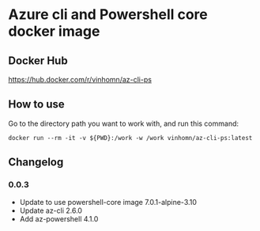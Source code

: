 # Azure cli and Powershell core docker image

## Docker Hub

<https://hub.docker.com/r/vinhomn/az-cli-ps>

## How to use

Go to the directory path you want to work with, and run this command:

``docker run --rm -it -v ${PWD}:/work -w /work vinhomn/az-cli-ps:latest``

## Changelog

### 0.0.3

- Update to use powershell-core image 7.0.1-alpine-3.10
- Update az-cli 2.6.0
- Add az-powershell 4.1.0
